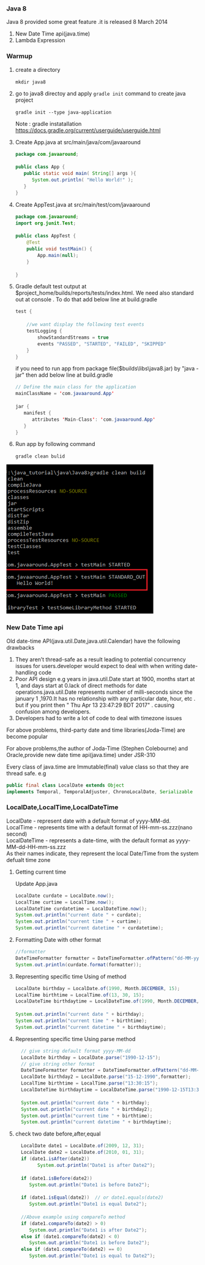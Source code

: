 ### Java 8 ###

Java 8 provided some great feature .it is released 8 March 2014<br/>

1. New Date Time api(java.time)
2. Lambda Expression

### Warmup ###

1. create a directory

	`mkdir java8`

2. go to java8 directoy and apply `gradle init` command to create java project

	`gradle init --type java-application`

	Note : gradle instatallation  https://docs.gradle.org/current/userguide/userguide.html

3.  Create App.java at src/main/java/com/javaaround	

	```java
	package com.javaaround;

	public class App {
	   public static void main( String[] args ){
	      System.out.println( "Hello World!" );
	   }
	}
	```
4. 	Create AppTest.java at src/main/test/com/javaaround	

	```java
	package com.javaaround;
	import org.junit.Test;

	public class AppTest {
	    @Test 
	    public void testMain() {
	        App.main(null);
	    }	
	   
	}
	```
5. Gradle default test output at $project_home/builds/reports/tests/index.html. We need also standard out at console . To do that add below line at build.gradle

	```java
	test {

		//we want display the following test events
	    testLogging {
	    	showStandardStreams = true
	        events "PASSED", "STARTED", "FAILED", "SKIPPED"
	    }
	}
	```	
   
   if you need to run app from package file($builds\libs\java8.jar) by "java -jar" then 	add below line at build.gradle

	```java
	// Define the main class for the application
	mainClassName = 'com.javaaround.App'

	jar {
	   manifest {
	      attributes 'Main-Class': 'com.javaaround.App'
	   }
	}

	```
6. Run app by following command

	`gradle clean bulid`

![Image of Nested](images/1.png) 		

### New Date Time api ###

Old date-time API(java.util.Date,java.util.Calendar)  have the following drawbacks 

1. They aren’t thread-safe as a result leading to potential concurrency issues for users.developer would expect to deal with when writing date-handling code
2.  Poor API design e.g years in java.util.Date start at 1900, months start at 1, and days start at 0.lack of direct methods for date operations.java.util.Date represents number of milli-seconds since the january 1 ,1970.It has no relationship with any particular date, hour, etc . but if you print then " Thu Apr 13 23:47:29 BDT 2017" . causing confusion among developers.
3.  Developers had to write a lot of code to deal with timezone issues

For above problems,  third-party date and time libraries(Joda-Time) are become popular

For above problems,the author of Joda-Time (Stephen Colebourne) and Oracle,provide new date time api(java.time) under JSR-310


Every class of java.time are Immutable(final) value class so that they are thread safe.
e.g 
```java
public final class LocalDate extends Object   
implements Temporal, TemporalAdjuster, ChronoLocalDate, Serializable 
```


### LocalDate,LocalTime,LocalDateTime ###

LocalDate - represent date with a default format of yyyy-MM-dd.<br>
LocalTime - represents time with a default format of HH-mm-ss.zzz(nano second)<br>
LocalDateTime - represents a date-time, with the default format as yyyy-MM-dd-HH-mm-ss.zzz<br>
As their names indicate, they represent the local Date/Time from the system defualt  time zone
1. Getting current time

	Update App.java

	```java
	LocalDate curdate = LocalDate.now();
	LocalTime curtime = LocalTime.now();
	LocalDateTime curdatetime = LocalDateTime.now();
	System.out.println("current date " + curdate);
	System.out.println("current time " + curtime);
	System.out.println("current datetime " + curdatetime);
	```

2. Formatting Date with other format

	```java
	//formatter
    DateTimeFormatter formatter = DateTimeFormatter.ofPattern("dd-MM-yyyy");
    System.out.println(curdate.format(formatter));

	```
3. Representing specific time Using of method

	```java
	LocalDate birthday = LocalDate.of(1990, Month.DECEMBER, 15);
    LocalTime birthtime = LocalTime.of(13, 30, 15);
    LocalDateTime birthdaytime = LocalDateTime.of(1990, Month.DECEMBER, 15,13, 30, 15);
  
    System.out.println("current date " + birthday);
    System.out.println("current time " + birthtime);
    System.out.println("current datetime " + birthdaytime);
	```	
4. Representing specific time Using parse method

	```java
	  // give string default format yyyy-MM-dd
      LocalDate birthday = LocalDate.parse("1990-12-15"); 
      // give string other format
      DateTimeFormatter formatter = DateTimeFormatter.ofPattern("dd-MM-yyyy");
      LocalDate birthday2 = LocalDate.parse("15-12-1990",formatter); 
      LocalTime birthtime = LocalTime.parse("13:30:15");
      LocalDateTime birthdaytime = LocalDateTime.parse("1990-12-15T13:30:15");
      
      System.out.println("current date " + birthday);
      System.out.println("current date " + birthday2);
      System.out.println("current time " + birthtime);
      System.out.println("current datetime " + birthdaytime);
	```	

5. check two date before,after,equal

	```java
	  LocalDate date1 = LocalDate.of(2009, 12, 31);
      LocalDate date2 = LocalDate.of(2010, 01, 31);
      if (date1.isAfter(date2)) 
            System.out.println("Date1 is after Date2");

      if (date1.isBefore(date2)) 
         System.out.println("Date1 is before Date2");
     
      if (date1.isEqual(date2))  // or date1.equals(date2)
         System.out.println("Date1 is equal Date2");
     
      //Above example using compareTo method
      if (date1.compareTo(date2) > 0) 
         System.out.println("Date1 is after Date2");
      else if (date1.compareTo(date2) < 0) 
         System.out.println("Date1 is before Date2");
      else if (date1.compareTo(date2) == 0) 
         System.out.println("Date1 is equal to Date2");
	```	




